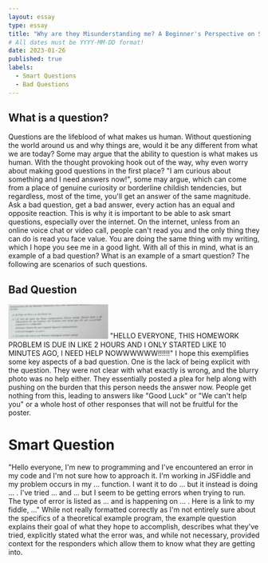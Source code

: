 ```yaml
---
layout: essay
type: essay
title: "Why are they Misunderstanding me? A Beginner's Perspective on Smart Questions."
# All dates must be YYYY-MM-DD format!
date: 2023-01-26
published: true
labels:
  - Smart Questions
  - Bad Questions
---
```

## What is a question?
Questions are the lifeblood of what makes us human. Without questioning the world around us and why things are, would it be any different from what we are today? Some may argue that the ability to question is what makes us human. With the thought provoking hook out of the way, why even worry about making good questions in the first place? "I am curious about something and I need answers now!", some may argue, which can come from a place of genuine curiosity or borderline childish tendencies, but regardless, most of the time, you'll get an answer of the same magnitude. Ask a bad question, get a bad answer, every action has an equal and opposite reaction. This is why it is important to be able to ask smart questions, especially over the internet. On the internet, unless from an online voice chat or video call, people can't read you and the only thing they can do is read you face value. You are doing the same thing with my writing, which I hope you see me in a good light. With all of this in mind, what is an example of a bad question? What is an example of a smart question? The following are scenarios of such questions.

## Bad Question
<img width="200px" class="rounded float-start pe-4" src="../img/smart-questions/4blja.png">
"HELLO EVERYONE, THIS HOMEWORK PROBLEM IS DUE IN LIKE 2 HOURS AND I ONLY STARTED LIKE 10 MINUTES AGO, I NEED HELP NOWWWWWW!!!!!!" I hope this exemplifies some key aspects of a bad question. One is the lack of being explicit with the question. They were not clear with what exactly is wrong, and the blurry photo was no help either. They essentially posted a plea for help along with pushing on the burden that this person needs the answer now. People get nothing from this, leading to answers like "Good Luck" or "We can't help you" or a whole host of other responses that will not be fruitful for the poster. 

# Smart Question
"Hello everyone, I'm new to programming and I've encountered an error in my code and I'm not sure how to approach it. I'm working in JSFiddle and my problem occurs in my ... function. I want it to do ... but it instead is doing ... . I've tried ... and ... but I seem to be getting errors when trying to run. The type of error is listed as ... and is happening on ... . Here is a link to my fiddle, ..." While not really formatted correctly as I'm not entirely sure about the specifics of a theoretical example program, the example question explains their goal of what they hope to accomplish, describes what they've tried, explicitly stated what the error was, and while not necessary, provided context for the responders which allow them to know what they are getting into. 
